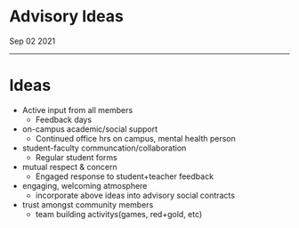 # Advisory Ideas
Sep 02 2021
***
# Ideas
 - Active input from all members
   - Feedback days
 - on-campus academic/social support
   - Continued office hrs on campus, mental health person
 - student-faculty communcation/collaboration
   - Regular student forms
 - mutual respect & concern
   - Engaged response to student+teacher feedback
 - engaging, welcoming atmosphere
   - incorporate above ideas into advisory social contracts
 - trust amongst community members
   - team building activitys(games, red+gold, etc)